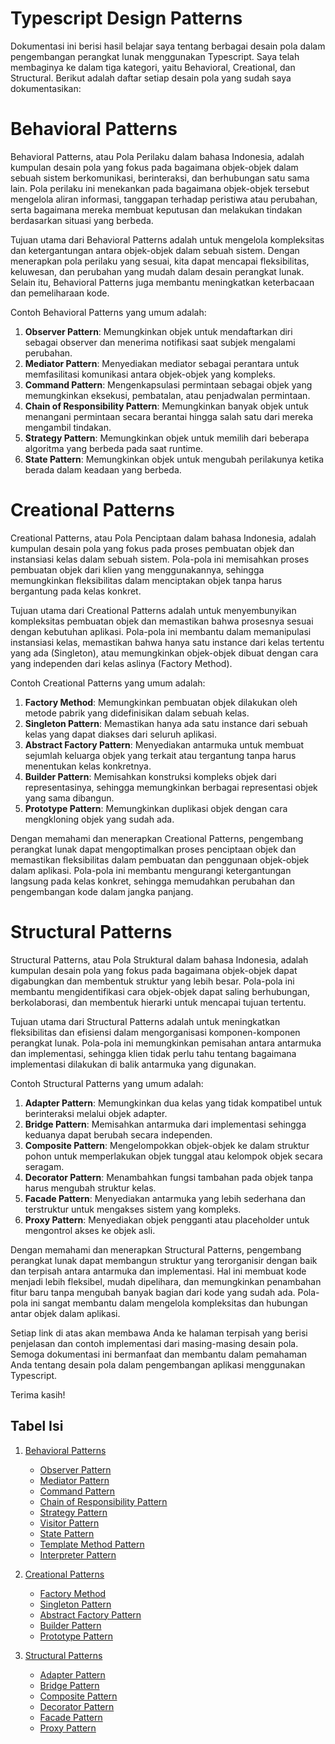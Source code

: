 # Typescript Design Patterns

Dokumentasi ini berisi hasil belajar saya tentang berbagai desain pola dalam pengembangan perangkat lunak menggunakan Typescript. Saya telah membaginya ke dalam tiga kategori, yaitu Behavioral, Creational, dan Structural. Berikut adalah daftar setiap desain pola yang sudah saya dokumentasikan:

# Behavioral Patterns

Behavioral Patterns, atau Pola Perilaku dalam bahasa Indonesia, adalah kumpulan desain pola yang fokus pada bagaimana objek-objek dalam sebuah sistem berkomunikasi, berinteraksi, dan berhubungan satu sama lain. Pola perilaku ini menekankan pada bagaimana objek-objek tersebut mengelola aliran informasi, tanggapan terhadap peristiwa atau perubahan, serta bagaimana mereka membuat keputusan dan melakukan tindakan berdasarkan situasi yang berbeda.

Tujuan utama dari Behavioral Patterns adalah untuk mengelola kompleksitas dan ketergantungan antara objek-objek dalam sebuah sistem. Dengan menerapkan pola perilaku yang sesuai, kita dapat mencapai fleksibilitas, keluwesan, dan perubahan yang mudah dalam desain perangkat lunak. Selain itu, Behavioral Patterns juga membantu meningkatkan keterbacaan dan pemeliharaan kode.

Contoh Behavioral Patterns yang umum adalah:

1. **Observer Pattern**: Memungkinkan objek untuk mendaftarkan diri sebagai observer dan menerima notifikasi saat subjek mengalami perubahan.
2. **Mediator Pattern**: Menyediakan mediator sebagai perantara untuk memfasilitasi komunikasi antara objek-objek yang kompleks.
3. **Command Pattern**: Mengenkapsulasi permintaan sebagai objek yang memungkinkan eksekusi, pembatalan, atau penjadwalan permintaan.
4. **Chain of Responsibility Pattern**: Memungkinkan banyak objek untuk menangani permintaan secara berantai hingga salah satu dari mereka mengambil tindakan.
5. **Strategy Pattern**: Memungkinkan objek untuk memilih dari beberapa algoritma yang berbeda pada saat runtime.
6. **State Pattern**: Memungkinkan objek untuk mengubah perilakunya ketika berada dalam keadaan yang berbeda.

# Creational Patterns

Creational Patterns, atau Pola Penciptaan dalam bahasa Indonesia, adalah kumpulan desain pola yang fokus pada proses pembuatan objek dan instansiasi kelas dalam sebuah sistem. Pola-pola ini memisahkan proses pembuatan objek dari klien yang menggunakannya, sehingga memungkinkan fleksibilitas dalam menciptakan objek tanpa harus bergantung pada kelas konkret.

Tujuan utama dari Creational Patterns adalah untuk menyembunyikan kompleksitas pembuatan objek dan memastikan bahwa prosesnya sesuai dengan kebutuhan aplikasi. Pola-pola ini membantu dalam memanipulasi instansiasi kelas, memastikan bahwa hanya satu instance dari kelas tertentu yang ada (Singleton), atau memungkinkan objek-objek dibuat dengan cara yang independen dari kelas aslinya (Factory Method).

Contoh Creational Patterns yang umum adalah:

1. **Factory Method**: Memungkinkan pembuatan objek dilakukan oleh metode pabrik yang didefinisikan dalam sebuah kelas.
2. **Singleton Pattern**: Memastikan hanya ada satu instance dari sebuah kelas yang dapat diakses dari seluruh aplikasi.
3. **Abstract Factory Pattern**: Menyediakan antarmuka untuk membuat sejumlah keluarga objek yang terkait atau tergantung tanpa harus menentukan kelas konkretnya.
4. **Builder Pattern**: Memisahkan konstruksi kompleks objek dari representasinya, sehingga memungkinkan berbagai representasi objek yang sama dibangun.
5. **Prototype Pattern**: Memungkinkan duplikasi objek dengan cara mengkloning objek yang sudah ada.

Dengan memahami dan menerapkan Creational Patterns, pengembang perangkat lunak dapat mengoptimalkan proses penciptaan objek dan memastikan fleksibilitas dalam pembuatan dan penggunaan objek-objek dalam aplikasi. Pola-pola ini membantu mengurangi ketergantungan langsung pada kelas konkret, sehingga memudahkan perubahan dan pengembangan kode dalam jangka panjang.


# Structural Patterns

Structural Patterns, atau Pola Struktural dalam bahasa Indonesia, adalah kumpulan desain pola yang fokus pada bagaimana objek-objek dapat digabungkan dan membentuk struktur yang lebih besar. Pola-pola ini membantu mengidentifikasi cara objek-objek dapat saling berhubungan, berkolaborasi, dan membentuk hierarki untuk mencapai tujuan tertentu.

Tujuan utama dari Structural Patterns adalah untuk meningkatkan fleksibilitas dan efisiensi dalam mengorganisasi komponen-komponen perangkat lunak. Pola-pola ini memungkinkan pemisahan antara antarmuka dan implementasi, sehingga klien tidak perlu tahu tentang bagaimana implementasi dilakukan di balik antarmuka yang digunakan.

Contoh Structural Patterns yang umum adalah:

1. **Adapter Pattern**: Memungkinkan dua kelas yang tidak kompatibel untuk berinteraksi melalui objek adapter.
2. **Bridge Pattern**: Memisahkan antarmuka dari implementasi sehingga keduanya dapat berubah secara independen.
3. **Composite Pattern**: Mengelompokkan objek-objek ke dalam struktur pohon untuk memperlakukan objek tunggal atau kelompok objek secara seragam.
4. **Decorator Pattern**: Menambahkan fungsi tambahan pada objek tanpa harus mengubah struktur kelas.
5. **Facade Pattern**: Menyediakan antarmuka yang lebih sederhana dan terstruktur untuk mengakses sistem yang kompleks.
6. **Proxy Pattern**: Menyediakan objek pengganti atau placeholder untuk mengontrol akses ke objek asli.

Dengan memahami dan menerapkan Structural Patterns, pengembang perangkat lunak dapat membangun struktur yang terorganisir dengan baik dan terpisah antara antarmuka dan implementasi. Hal ini membuat kode menjadi lebih fleksibel, mudah dipelihara, dan memungkinkan penambahan fitur baru tanpa mengubah banyak bagian dari kode yang sudah ada. Pola-pola ini sangat membantu dalam mengelola kompleksitas dan hubungan antar objek dalam aplikasi.

Setiap link di atas akan membawa Anda ke halaman terpisah yang berisi penjelasan dan contoh implementasi dari masing-masing desain pola. Semoga dokumentasi ini bermanfaat dan membantu dalam pemahaman Anda tentang desain pola dalam pengembangan aplikasi menggunakan Typescript.

Terima kasih!

## Tabel Isi

1. [Behavioral Patterns](index.md#behavioral)
   - [Observer Pattern](index.md#observer-pattern)
   - [Mediator Pattern](index.md#mediator-pattern)
   - [Command Pattern](index.md#command-pattern)
   - [Chain of Responsibility Pattern](index.md#chain-of-responsibility-pattern)
   - [Strategy Pattern](index.md#strategy-pattern)
   - [Visitor Pattern](index.md#visitor-pattern)
   - [State Pattern](index.md#state-pattern)
   - [Template Method Pattern](index.md#template-method-pattern)
   - [Interpreter Pattern](index.md#interpreter-pattern)

2. [Creational Patterns](index.md#creational-patterns)
   - [Factory Method](index.md#factory-method)
   - [Singleton Pattern](index.md#singleton-pattern)
   - [Abstract Factory Pattern](index.md#abstract-factory-pattern)
   - [Builder Pattern](index.md#builder-pattern)
   - [Prototype Pattern](index.md#prototype-pattern)

3. [Structural Patterns](index.md#structural-patterns)
   - [Adapter Pattern](index.md#adapter-pattern)
   - [Bridge Pattern](index.md#bridge-pattern)
   - [Composite Pattern](index.md#composite-pattern)
   - [Decorator Pattern](index.md#decorator-pattern)
   - [Facade Pattern](index.md#facade-pattern)
   - [Proxy Pattern](index.md#proxy-pattern)
